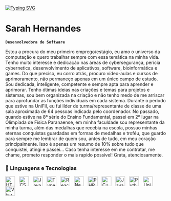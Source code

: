 <a href="https://git.io/typing-svg"><img src="https://readme-typing-svg.demolab.com?font=Sour+Gummy&weight=20000&size=30&duration=3000&pause=500&color=9E9E9E&background=D87CE000&width=435&lines=++++++++++++Bem+vindo+ao+meu+perfil!;++++++++++++Eu+sou+a+Sarah+%E2%99%A1" alt="Typing SVG" /></a>

#                        Sarah Hernandes

**`Desenvolvedora de Software`**

Estou a procura do meu primeiro emprego/estágio, eu amo o universo da computação e quero trabalhar sempre com essa temática na minha vida. Tenho muito interesse e dedicação nas áreas de cybersegurança, perícia cybernetica, desenvolvimento de aplicativos, software, bioinformática e games. Do que preciso, eu corro atrás, procuro vídeo-aulas e cursos de aprimoramento, não permaneço apenas em um único campo de estudo. Sou dedicada, inteligente, competente e sempre apta para aprender e aprimorar. Tenho ótimas ideias nas criações e temas para projetos e sistemas, sou bem organizada na criação e não tenho medo de me arriscar para aprofundar as funções individuais em cada sistema. Durante o período que estive na UniFil, eu fui líder de turma/representante de classe de uma sala aproximada de 64 pessoas indicada pelo coordenador. No passado, quando estive na 8ª série do Ensino Fundamental, passei em 2º lugar na Olimpíada de Física Paranaense, em minha faculdade sou representante da minha turma, além das medalhas que recebia na escola, possuo minhas eternas conquistas guardadas em formas de medalhas e troféu, que guardo para sempre me lembrar de quem sou, antes de tudo, em meu coração principalmente.
Isso é apenas um resumo de 10% sobre tudo que conquistei, atingi e passei... Caso tenha interesse em me contratar, me chame, prometo responder o mais rapido possivel! Grata, atenciosamente.

### 🤖 Linguagens e Tecnologias

<img 
    align="left" 
    alt="HTML"
    title="HTML" 
    width="30px" 
    style="padding-right: 10px;" 
    src="https://cdn.jsdelivr.net/gh/devicons/devicon@latest/icons/html5/html5-original.svg" 
/>
<img 
    align="left" 
    alt="CSS" 
    title="CSS"
    width="30px" 
    style="padding-right: 10px;" 
    src="https://cdn.jsdelivr.net/gh/devicons/devicon@latest/icons/css3/css3-original.svg" 
/>
<img 
    align="left" 
    alt="JavaScript" 
    title="JavaScript"
    width="30px" 
    style="padding-right: 10px;" 
    src="https://cdn.jsdelivr.net/gh/devicons/devicon@latest/icons/javascript/javascript-original.svg" 
/>
<img 
    align="left" 
    alt="TypeScript"
    title="TypeScript" 
    width="30px" 
    style="padding-right: 10px;" 
    src="https://cdn.jsdelivr.net/gh/devicons/devicon@latest/icons/typescript/typescript-original.svg" 
/>
<img 
    align="left" 
    alt="React"
    title="React" 
    width="30px" 
    style="padding-right: 10px;" 
    src="https://cdn.jsdelivr.net/gh/devicons/devicon@latest/icons/react/react-original.svg" 
/>
<img 
    align="left" 
    alt="Next.js" 
    title="Next.js"
    width="30px" 
    style="padding-right: 10px;" 
    src="https://cdn.jsdelivr.net/gh/devicons/devicon@latest/icons/nextjs/nextjs-original.svg" 
/>
<img 
    align="left" 
    alt="PHP" 
    title="PHP"
    width="30px" 
    style="padding-right: 10px;" 
    src="https://cdn.jsdelivr.net/gh/devicons/devicon@latest/icons/php/php-original.svg" 
/>
<img 
    align="left" 
    alt="C++" 
    title="C++"
    width="30px" 
    style="padding-right: 10px;" 
    src="https://cdn.jsdelivr.net/gh/devicons/devicon@latest/icons/cplusplus/cplusplus-original.svg" 
/>
<img 
    align="left" 
    alt="Java" 
    title="Java"
    width="30px" 
    style="padding-right: 10px;" 
    src="https://cdn.jsdelivr.net/gh/devicons/devicon@latest/icons/java/java-original.svg" 
/>
<img 
    align="left" 
    alt="Python" 
    title="Python"
    width="30px" 
    style="padding-right: 10px;" 
    src="https://cdn.jsdelivr.net/gh/devicons/devicon@latest/icons/python/python-original.svg" 
/>
<img 
    align="left" 
    alt="Unity" 
    title="Unity"
    width="30px" 
    style="padding-right: 10px;" 
    src="https://cdn.jsdelivr.net/gh/devicons/devicon@latest/icons/unity/unity-original.svg" 
/>
<img 
    align="left" 
    alt="Visual Studio Code" 
    title="Visual Studio Code"
    width="30px" 
    style="padding-right: 10px;" 
    src="https://cdn.jsdelivr.net/gh/devicons/devicon@latest/icons/visualstudio/visualstudio-original.svg" 
/>


<br/>
<br/>


<!--
**SaraahBR/SaraahBR** is a ✨ _special_ ✨ repository because its `README.md` (this file) appears on your GitHub profile.

Here are some ideas to get you started:

- 🔭 I’m currently working on ...
- 🌱 I’m currently learning ...
- 👯 I’m looking to collaborate on ...
- 🤔 I’m looking for help with ...
- 💬 Ask me about ...
- 📫 How to reach me: ...
- 😄 Pronouns: ...
- ⚡ Fun fact: ...
-->
